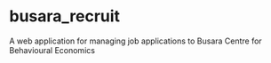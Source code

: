 # busara_recruit
A web application for managing job applications to Busara Centre for Behavioural Economics
